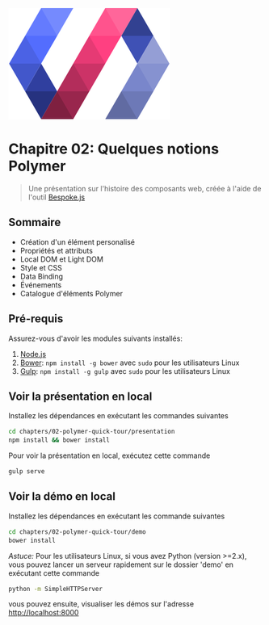 ![](../../images/polymer.png)
# Chapitre 02: Quelques notions Polymer
> Une présentation sur l'histoire des composants web, créée à l'aide de l'outil [Bespoke.js](http://markdalgleish.com/projects/bespoke.js)

## Sommaire
* Création d'un élément personalisé
* Propriétés et attributs
* Local DOM et Light DOM
* Style et CSS
* Data Binding
* Événements
* Catalogue d'éléments Polymer

## Pré-requis

Assurez-vous d'avoir les modules suivants installés:

1. [Node.js](http://nodejs.org)
2. [Bower](http://bower.io): `npm install -g bower` avec `sudo` pour les utilisateurs Linux
3. [Gulp](http://gulpjs.com): `npm install -g gulp` avec `sudo` pour les utilisateurs Linux

## Voir la présentation en local

Installez les dépendances en exécutant les commandes suivantes

```sh
cd chapters/02-polymer-quick-tour/presentation
npm install && bower install
```

Pour voir la présentation en local, exécutez cette commande

```sh
gulp serve
```

## Voir la démo en local

Installez les dépendances en exécutant les commande suivantes

```sh
cd chapters/02-polymer-quick-tour/demo
bower install
```

*Astuce:*
Pour les utilisateurs Linux, si vous avez Python (version >=2.x), vous pouvez lancer un serveur rapidement sur le dossier 'demo' en exécutant cette commande

```sh
python -m SimpleHTTPServer
```
vous pouvez ensuite, visualiser les démos sur l'adresse [http://localhost:8000](http://localhost:8000)
